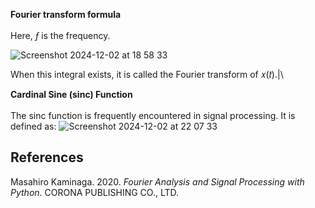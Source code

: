 **Fourier transform formula**\
<br>
Here, *ƒ* is the frequency.

![Screenshot 2024-12-02 at 18 58 33](https://github.com/user-attachments/assets/ac50ba85-2a15-4dd3-8146-05a11b0e1a0c)

When this integral exists, it is called the Fourier transform of 𝑥(𝑡).|\

**Cardinal Sine (sinc) Function**\
<br>
The sinc function is frequently encountered in signal processing. It is defined as:
![Screenshot 2024-12-02 at 22 07 33](https://github.com/user-attachments/assets/a72ef406-1bb1-4bec-b2a8-e90b9c6abca6)


## References
Masahiro Kaminaga. 2020. *Fourier Analysis and Signal Processing with Python*. CORONA PUBLISHING CO., LTD.
